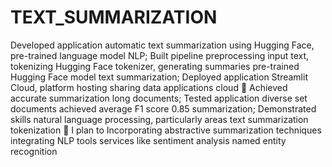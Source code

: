 # TEXT_SUMMARIZATION
Developed application automatic text summarization using Hugging Face, pre-trained language model NLP; Built pipeline preprocessing input text, tokenizing Hugging Face tokenizer, generating summaries pre-trained Hugging Face model text summarization;
 Deployed application Streamlit Cloud, platform hosting sharing data applications cloud
 Achieved accurate summarization long documents; Tested application diverse set documents achieved average F1 score
0.85 summarization; Demonstrated skills natural language processing, particularly areas text summarization tokenization
 I plan to Incorporating abstractive summarization techniques integrating NLP tools services like sentiment analysis named
entity recognition
